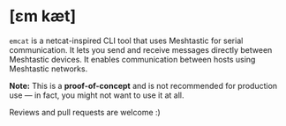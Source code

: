 # [ɛm kæt]

`emcat` is a netcat-inspired CLI tool that uses Meshtastic for serial communication.
It lets you send and receive messages directly between Meshtastic devices.
It enables communication between hosts using Meshtastic networks.

**Note:** This is a **proof-of-concept** and is not recommended for production use — in fact, you might not want to use it at all. 

Reviews and pull requests are welcome :)
